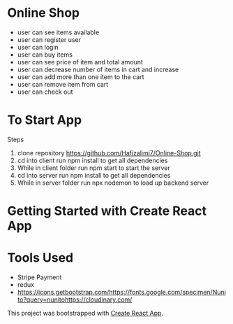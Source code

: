 # Online Shop

- user can see items available
- user can register user
- user can login
- user can buy items
- user can see price of item and total amount
- user can decrease number of items in cart and increase
- user can add more than one item to the cart
- user can remove item from cart
- user can check out 

# To Start App
Steps
1. clone repository https://github.com/Hafizalimi7/Online-Shop.git
2. cd into client run npm install to get all dependencies
3. While in client folder run npm start to start the server
4. cd into server run npm install to get all dependencies
5. While in server folder run npx nodemon to load up backend server


# Getting Started with Create React App

# Tools Used

- Stripe Payment
- redux
- https://icons.getbootstrap.com/https://fonts.google.com/specimen/Nunito?query=nunitohttps://cloudinary.com/

This project was bootstrapped with [Create React App](https://github.com/facebook/create-react-app).

